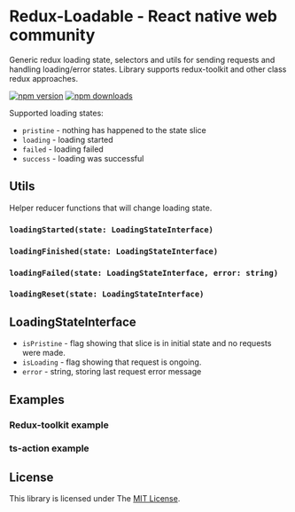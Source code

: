 # Redux-Loadable - React native web community

Generic redux loading state, selectors and utils for sending requests and handling loading/error states.
Library supports redux-toolkit and other class redux approaches.

[![npm version](https://badge.fury.io/js/%40rnw-community%2Fredux-loadable.svg)](https://badge.fury.io/js/%40rnw-community%2Fredux-loadable)
[![npm downloads](https://img.shields.io/npm/dm/%40rnw-community%2Fredux-loadable.svg)](https://www.npmjs.com/package/%40rnw-community%2Fredux-loadable)

Supported loading states:

-   `pristine` - nothing has happened to the state slice
-   `loading` - loading started
-   `failed` - loading failed
-   `success` - loading was successful

## Utils

Helper reducer functions that will change loading state.

### `loadingStarted(state: LoadingStateInterface)`

### `loadingFinished(state: LoadingStateInterface)`

### `loadingFailed(state: LoadingStateInterface, error: string)`

### `loadingReset(state: LoadingStateInterface)`

## LoadingStateInterface

-   `isPristine` - flag showing that slice is in initial state and no requests were made.
-   `isLoading` - flag showing that request is ongoing.
-   `error` - string, storing last request error message

## Examples

### Redux-toolkit example

### ts-action example

## License

This library is licensed under The [MIT License](./LICENSE.md).
